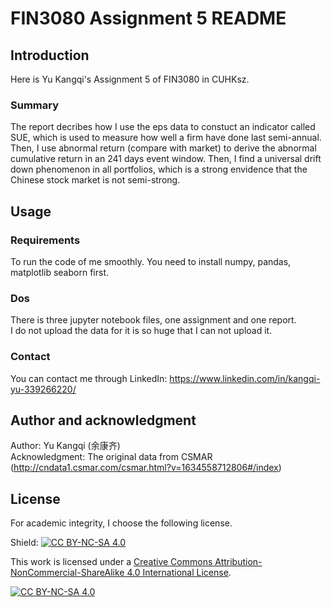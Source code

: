 # FIN3080 Assignment 5 README

## Introduction
Here is Yu Kangqi's Assignment 5 of FIN3080 in CUHKsz.

### Summary
The report decribes how I use the eps data to constuct an indicator called SUE, which is used to measure how well a firm have done last semi-annual.
Then, I use abnormal return (compare with market) to derive the abnormal cumulative return in an 241 days event window. Then, I find a universal drift down phenomenon in all portfolios, which is a strong envidence that the Chinese stock market is not semi-strong.

## Usage

### Requirements
To run the code of me smoothly. You need to install numpy, pandas, matplotlib seaborn first.

### Dos
There is three jupyter notebook files, one assignment and one report.\
I do not upload the data for it is so huge that I can not upload it.

### Contact 
You can contact me through LinkedIn: https://www.linkedin.com/in/kangqi-yu-339266220/

## Author and acknowledgment
Author: Yu Kangqi (余康齐)\
Acknowledgment: The original data from CSMAR (http://cndata1.csmar.com/csmar.html?v=1634558712806#/index)

## License
For academic integrity, I choose the following license.

Shield: [![CC BY-NC-SA 4.0][cc-by-nc-sa-shield]][cc-by-nc-sa]

This work is licensed under a
[Creative Commons Attribution-NonCommercial-ShareAlike 4.0 International License][cc-by-nc-sa].

[![CC BY-NC-SA 4.0][cc-by-nc-sa-image]][cc-by-nc-sa]

[cc-by-nc-sa]: http://creativecommons.org/licenses/by-nc-sa/4.0/
[cc-by-nc-sa-image]: https://licensebuttons.net/l/by-nc-sa/4.0/88x31.png
[cc-by-nc-sa-shield]: https://img.shields.io/badge/License-CC%20BY--NC--SA%204.0-lightgrey.svg